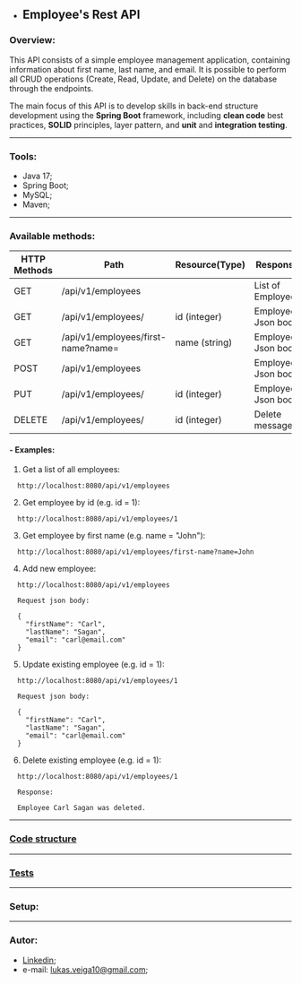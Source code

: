 * ## **Employee's Rest API** ##

### Overview:

This API consists of a simple employee management application, containing information about first name, last name, and email. It is possible to perform all CRUD operations (Create, Read, Update, and Delete) on the database through the endpoints.

The main focus of this API is to develop skills in back-end structure development using the **Spring Boot** framework, including **clean code** best practices, **SOLID** principles, layer pattern, and **unit** and **integration testing**.

-----

### Tools:

- Java 17;
- Spring Boot;
- MySQL;
- Maven;

-----

### Available methods:

| HTTP Methods  | Path               | Resource(Type)      | Response          |
| ------------- | -------------      | -------------       | ------------- |
| GET           | /api/v1/employees  |                     | List of Employees  |
| GET           | /api/v1/employees/ | id (integer)        | Employee Json body  |
| GET           | /api/v1/employees/first-name?name= | name (string)        | Employee Json body  |
| POST           | /api/v1/employees |                     | Employee Json body  |
| PUT           | /api/v1/employees/ | id (integer)        | Employee Json body  |
| DELETE           | /api/v1/employees/ | id (integer)        | Delete message  |

#### - Examples:
1. Get a list of all employees:
```
  http://localhost:8080/api/v1/employees
```

2. Get employee by id (e.g. id = 1):
```
  http://localhost:8080/api/v1/employees/1
```

3. Get employee by first name (e.g. name = "John"):
```
  http://localhost:8080/api/v1/employees/first-name?name=John
```

4. Add new employee:
```
  http://localhost:8080/api/v1/employees
  
  Request json body:
  
  {
    "firstName": "Carl",
    "lastName": "Sagan",
    "email": "carl@email.com"
  }
```

5. Update existing employee (e.g. id = 1):
```
  http://localhost:8080/api/v1/employees/1
  
  Request json body:
  
  {
    "firstName": "Carl",
    "lastName": "Sagan",
    "email": "carl@email.com"
  }
```

6. Delete existing employee (e.g. id = 1):
```
  http://localhost:8080/api/v1/employees/1
  
  Response:
  
  Employee Carl Sagan was deleted.
```

------

### [Code structure](https://github.com/Lukasveiga/employee-rest-api/blob/dev/documentation/structure.md)

------

### [Tests](https://github.com/Lukasveiga/employee-rest-api/blob/dev/documentation/test.md)

------

### Setup:

------

### Autor:

- [Linkedin](https://www.linkedin.com/in/lukas-veiga-79371b20a/);
- e-mail: lukas.veiga10@gmail.com;
